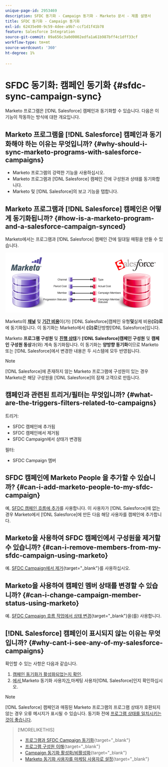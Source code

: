 ```yaml
---
unique-page-id: 2953469
description: SFDC 동기화 - Campaign 동기화 - Marketo 문서 - 제품 설명서
title: SFDC 동기화 - Campaign 동기화
exl-id: 62435e00-9c59-4dee-a9b7-ccf1d1f41b78
feature: Salesforce Integration
source-git-commit: 09a656c3a0d0002edfa1a61b987bff4c1dff33cf
workflow-type: tm+mt
source-wordcount: '360'
ht-degree: 1%

---
```


# SFDC 동기화: 캠페인 동기화 {#sfdc-sync-campaign-sync}

Marketo 프로그램은 [!DNL Salesforce] 캠페인과 동기화할 수 있습니다. 다음은 이 기능이 작동하는 방식에 대한 개요입니다.

## Marketo 프로그램을 [!DNL Salesforce] 캠페인과 동기화해야 하는 이유는 무엇입니까? {#why-should-i-sync-marketo-programs-with-salesforce-campaigns}

* Marketo 프로그램의 강력한 기능을 사용하십시오.
* Marketo 프로그램과 [!DNL Salesforce] 캠페인 간에 구성원과 상태를 동기화합니다.
* Marketo 및 [!DNL Salesforce]의 보고 기능을 탭합니다.

## Marketo 프로그램과 [!DNL Salesforce] 캠페인은 어떻게 동기화됩니까? {#how-is-a-marketo-program-and-a-salesforce-campaign-synced}

Marketo에서는 프로그램과 [!DNL Salesforce] 캠페인 간에 일대일 매핑을 만들 수 있습니다.

![](assets/image2015-7-8-9-3a43-3a8.png)

Marketo의 **[채널](/help/marketo/product-docs/administration/tags/create-a-program-channel.md)** 및 **[기간 비용](/help/marketo/product-docs/core-marketo-concepts/programs/working-with-programs/understanding-period-costs.md)**&#x200B;이(가) [!DNL Salesforce]캠페인 유형&#x200B;**및**&#x200B;실제 비용&#x200B;**(으)로**&#x200B;에 동기화됩니다. 이 동기화는 Marketo에서 **(으)로**&#x200B;단방향[!DNL Salesforce]입니다.

Marketo **프로그램 구성원** 및 **[진행 상태](/help/marketo/product-docs/core-marketo-concepts/programs/creating-programs/understanding-program-membership.md)**&#x200B;가 **[!DNL Salesforce]캠페인 구성원** 및 **캠페인 구성원 동상**&#x200B;과(와) 계속 동기화됩니다. 이 동기화는 **양방향 동기화**&#x200B;이므로 Marketo 또는 [!DNL Salesforce]에서 변경한 내용은 두 시스템에 모두 반영됩니다.

>[!NOTE]
>
>[!DNL Salesforce]에 존재하지 않는 Marketo 프로그램에 구성원이 있는 경우 Marketo은 해당 구성원을 [!DNL Salesforce]의 잠재 고객으로 만듭니다.

## 캠페인과 관련된 트리거/필터는 무엇입니까? {#what-are-the-triggers-filters-related-to-campaigns}

트리거:

* SFDC 캠페인에 추가됨
* SFDC 캠페인에서 제거됨
* SFDC Campaign에서 상태가 변경됨

필터:

* SFDC Campaign 멤버

## SFDC 캠페인에 Marketo People 을 추가할 수 있습니까? {#can-i-add-marketo-people-to-my-sfdc-campaign}

예, [SFDC 캠페인 흐름에 추가](/help/marketo/product-docs/core-marketo-concepts/smart-campaigns/salesforce-flow-actions/add-to-sfdc-campaign.md)를 사용합니다. 이 사용자가 [!DNL Salesforce]에 없는 경우 Marketo에서 [!DNL Salesforce]에 만든 다음 해당 사용자를 캠페인에 추가합니다.

## Marketo을 사용하여 SFDC 캠페인에서 구성원을 제거할 수 있습니까? {#can-i-remove-members-from-my-sfdc-campaign-using-marketo}

예. [SFDC Campaign에서 제거](/help/marketo/product-docs/core-marketo-concepts/smart-campaigns/salesforce-flow-actions/remove-from-sfdc-campaign.md){target="_blank"}를 사용하십시오.

## Marketo을 사용하여 캠페인 멤버 상태를 변경할 수 있습니까? {#can-i-change-campaign-member-status-using-marketo}

예. [SFDC Campaign 흐름 작업에서 상태 변경](/help/marketo/product-docs/core-marketo-concepts/smart-campaigns/salesforce-flow-actions/change-status-in-sfdc-campaign.md){target="_blank"}을(를) 사용합니다.

## [!DNL Salesforce] 캠페인이 표시되지 않는 이유는 무엇입니까? {#why-cant-i-see-any-of-my-salesforce-campaigns}

확인할 수 있는 사항은 다음과 같습니다.

1. [캠페인 동기화가 활성화되었는지 확인](/help/marketo/product-docs/crm-sync/salesforce-sync/setup/optional-steps/enable-disable-campaign-sync.md).
1. [에서 ](/help/marketo/product-docs/crm-sync/salesforce-sync/setup/enterprise-unlimited-edition/step-2-of-3-create-a-salesforce-user-for-marketo-enterprise-unlimited.md)Marketo 동기화 사용자[가 ](/help/marketo/product-docs/crm-sync/salesforce-sync/setup/optional-steps/enable-disable-campaign-sync/make-marketo-sync-user-a-marketing-user.md)마케팅 사용자[!DNL Salesforce]인지 확인하십시오.

>[!NOTE]
>
>[!DNL Salesforce] 캠페인과 매핑된 Marketo 프로그램의 프로그램 상태가 호환되지 않는 경우 오류 메시지가 표시될 수 있습니다. 동기화 전에 [프로그램 상태를 일치시키는 것이 좋습니다](/help/marketo/product-docs/crm-sync/salesforce-sync/sfdc-sync-details/how-to-match-program-statuses-and-salesforce-campaign-statuses-prior-to-sync.md).

>[!MORELIKETHIS]
>
>* [프로그램과 SFDC Campaign 동기화](/help/marketo/product-docs/core-marketo-concepts/programs/working-with-programs/sync-an-sfdc-campaign-with-a-program.md){target="_blank"}
>* [프로그램 구성원 이해](/help/marketo/product-docs/core-marketo-concepts/programs/creating-programs/understanding-program-membership.md){target="_blank"}
>* [Campaign 동기화 활성화/비활성화](/help/marketo/product-docs/crm-sync/salesforce-sync/setup/optional-steps/enable-disable-campaign-sync.md){target="_blank"}
>* [Marketo 동기화 사용자를 마케팅 사용자로 설정](/help/marketo/product-docs/crm-sync/salesforce-sync/setup/optional-steps/enable-disable-campaign-sync/make-marketo-sync-user-a-marketing-user.md){target="_blank"}
